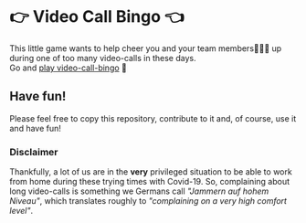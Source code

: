 # 👉 Video Call Bingo 👈

This little game wants to help cheer you and your team members🧑‍🤝‍🧑 up during one of too many video-calls in these days.  
Go and [play video-call-bingo](https://hopeful-villani-159ced.netlify.com/) 🤗

## Have fun!
Please feel free to copy this repository, contribute to it and, of course, use it and have fun!

### Disclaimer
Thankfully, a lot of us are in the __very__ privileged situation to be able to work from home during these trying times with Covid-19. So, complaining about long video-calls is something we Germans call *"Jammern auf hohem Niveau"*, which translates roughly to *"complaining on a very high comfort level"*. 

